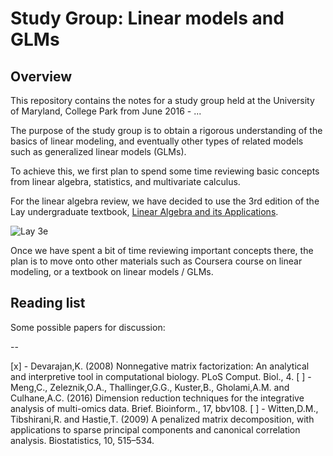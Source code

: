 Study Group: Linear models and GLMs
===================================

## Overview

This repository contains the notes for a study group held at the University of
Maryland, College Park from June 2016 - ...

The purpose of the study group is to obtain a rigorous understanding of the
basics of linear modeling, and eventually other types of related models such as
generalized linear models (GLMs).

To achieve this, we first plan to spend some time reviewing basic concepts from
linear algebra, statistics, and multivariate calculus.

For the linear algebra review, we have decided to use the 3rd edition of the 
Lay undergraduate textbook, [Linear Algebra and its
Applications](http://www.laylinalgebra.com/).

![Lay 3e](01-linear-algebra-review-i/img/lay3e.jpg)

Once we have spent a bit of time reviewing important concepts there, the plan
is to move onto other materials such as Coursera course on linear modeling, or
a textbook on linear models / GLMs.

## Reading list

Some possible papers for discussion:

--  

[x] - Devarajan,K. (2008) Nonnegative matrix factorization: An analytical and interpretive tool in computational biology. PLoS Comput. Biol., 4.
[ ] - Meng,C., Zeleznik,O.A., Thallinger,G.G., Kuster,B., Gholami,A.M. and Culhane,A.C. (2016) Dimension reduction techniques for the integrative analysis of multi-omics data. Brief. Bioinform., 17, bbv108.
[ ] - Witten,D.M., Tibshirani,R. and Hastie,T. (2009) A penalized matrix decomposition, with applications to sparse principal components and canonical correlation analysis. Biostatistics, 10, 515–534.

